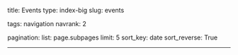 title: Events
type: index-big
slug: events

tags: navigation
navrank: 2

pagination:
    list: page.subpages
    limit: 5
    sort_key: date
    sort_reverse: True


---
